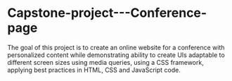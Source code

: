 # Capstone-project---Conference-page
The goal of this project is to create an online website for a conference with personalized content while demonstrating ability to create UIs adaptable to different screen sizes using media queries, using a CSS framework, applying best practices in HTML, CSS and JavaScript code.
